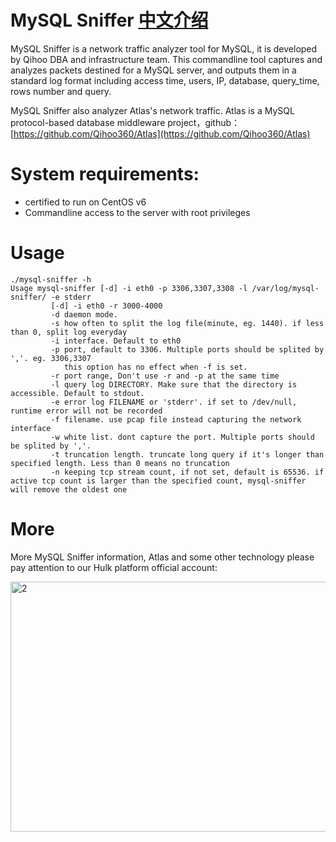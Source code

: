 # MySQL Sniffer [中文介绍](https://github.com/Qihoo360/mysql-sniffer/blob/master/README_CN.md)
MySQL Sniffer is a network traffic analyzer tool for MySQL, it is developed by Qihoo DBA and infrastructure team. This commandline tool captures and analyzes packets destined for a MySQL 
server, and outputs them in a standard log format including access time, users, IP, database, query_time, rows number and query.

MySQL Sniffer also analyzer Atlas's network traffic. Atlas is a MySQL protocol-based database middleware project，github：[https://github.com/Qihoo360/Atlas](https://github.com/Qihoo360/Atlas)

# System requirements:
- certified to run on CentOS v6 
- Commandline access to the server with root privileges

# Usage
```
./mysql-sniffer -h
Usage mysql-sniffer [-d] -i eth0 -p 3306,3307,3308 -l /var/log/mysql-sniffer/ -e stderr
         [-d] -i eth0 -r 3000-4000
         -d daemon mode.
         -s how often to split the log file(minute, eg. 1440). if less than 0, split log everyday
         -i interface. Default to eth0
         -p port, default to 3306. Multiple ports should be splited by ','. eg. 3306,3307
            this option has no effect when -f is set.
         -r port range, Don't use -r and -p at the same time
         -l query log DIRECTORY. Make sure that the directory is accessible. Default to stdout.
         -e error log FILENAME or 'stderr'. if set to /dev/null, runtime error will not be recorded
         -f filename. use pcap file instead capturing the network interface
         -w white list. dont capture the port. Multiple ports should be splited by ','.
         -t truncation length. truncate long query if it's longer than specified length. Less than 0 means no truncation
         -n keeping tcp stream count, if not set, default is 65536. if active tcp count is larger than the specified count, mysql-sniffer will remove the oldest one
```

# More
More MySQL Sniffer information, Atlas and some other technology please pay attention to our Hulk platform official account:

<img src="http://i.imgur.com/pL4ni57.png" height = "400" width = "600" alt="2">
